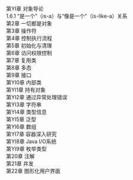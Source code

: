 第YI章 对象导论 <br>
1.6.1 “是一个”（is-a）与“像是一个”（is-like-a）关系 <br>
第2章 一切都是对象 <br>
第3章 操作符 <br>
第4章 控制执行流程 <br>
第5章 初始化与清理 <br>
第6章 访问权限控制<br> 
第7章 复用类 <br>
第8章 多态 <br>
第9章 接口 <br>
第YI0章 内部类 <br>
第YI1章 持有对象 <br>
第YI2章 通过异常处理错误 <br>
第YI3章 字符串 <br>
第YI4章 类型信息 <br>
第YI5章 泛型 <br>
第YI6章 数组<br> 
第YI7章 容器深入研究 <br>
第YI8章 Java I/O系统 <br>
第YI9章 枚举类型<br> 
第20章 注解 <br>
第21章 并发 <br>
第22章 图形化用户界面 <br>

